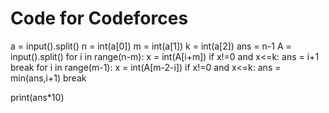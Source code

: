 # Code for Codeforces
a = input().split()
n = int(a[0])
m = int(a[1])
k = int(a[2])
ans = n-1
A = input().split()
for i in range(n-m):
  x = int(A[i+m])
  if x!=0 and x<=k:
    ans = i+1
    break
for i in range(m-1):
  x = int(A[m-2-i])
  if x!=0 and x<=k:
    ans = min(ans,i+1)
    break

print(ans*10)

